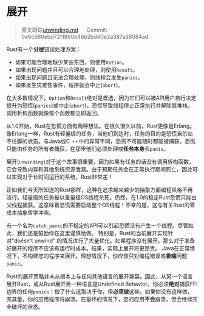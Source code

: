 # 展开

> 原文跟踪[unwinding.md](https://github.com/rust-lang-nursery/nomicon/blob/master/src/unwinding.md) &emsp; Commit: 0e6c680ebd72f1860e46b2bd40e2a387ad8084ad

Rust有一个**分层**错误处理方案：

* 如果可能合理地缺少某些东西，则使用`Option`。
* 如果出现问题并且可以合理地处理，则使用`Result`。
* 如果出现问题且无法合理处理，则线程会发生`panics`。
* 如果发生灾难性事件，程序就会中止(`abort`)。

在大多数情况下，`Option`和`Result`绝对是首选，因为它们可以被API用户自行决定提升为恐慌(`panics`)或中止(`abort`)。恐慌导致线程停止正常执行并解除其堆栈，调用析构函数就像每个函数都立即返回。

从1.0开始，Rust在恐慌方面有两种想法。在很久很久以前，Rust更像是Erlang。像Erlang一样，Rust有轻量级的任务，当他们到达时，任务的目的是恐慌自杀站不住脚的状态。与Java或C ++中的异常不同，恐慌不可能随时都能被捕获。恐慌只能由任务的所有者捕获，在那里他们必须处理或**任务本身**会`panic`。

展开(`unwinding`)对于这个故事很重要，因为如果有任务的话没有调用析构函数，它会导致内存和其他系统资源泄漏。由于预期任务会在正常执行期间死亡，因此可以实现对于长时间运行的系统，Rust非常差！

正如我们今天所知道的Rust那样，这种在追求越来越少的抽象方面编程风格不再流行。轻量级的任务被以重量级OS线程杀死。仍然，在1.0的稳定Rust恐慌只能由父线程捕获。这意味着恐慌需要启动整个OS线程！不幸的是，这与有关Rust的零成本抽象哲学冲突。

有一个名为`catch_panic`的不稳定的API可以引起恐慌没有产生一个线程。尽管如此，我们还是鼓励你在这里谨慎地做。 特别是，Rust的当前展开实现针对"doesn't unwind" 的情况进行了大量优化。如果程序没有展开，那么对于准备好展开的程序不应该有运行时成本。结果，实际上展开将更昂贵。 Java在正常情况下，不构建您的程序来展开。理想情况下，你应该只对编程错误或**极端**问题`panic`。

Rust的展开策略并未从根本上与任何其他语言的展开兼容。因此，从另一个语言展开Rust，或从Rust展开另一种语言是Undefined Behavior。你必须**绝对**捕获FFI边界的任何`panics`！做了什么这取决于你，但**必须做**这些。如果你没有这样做，充其量，你的应用程序将崩溃。在最坏的情况下，您的应用**不会**崩溃，但会继续完全破坏的状态。
